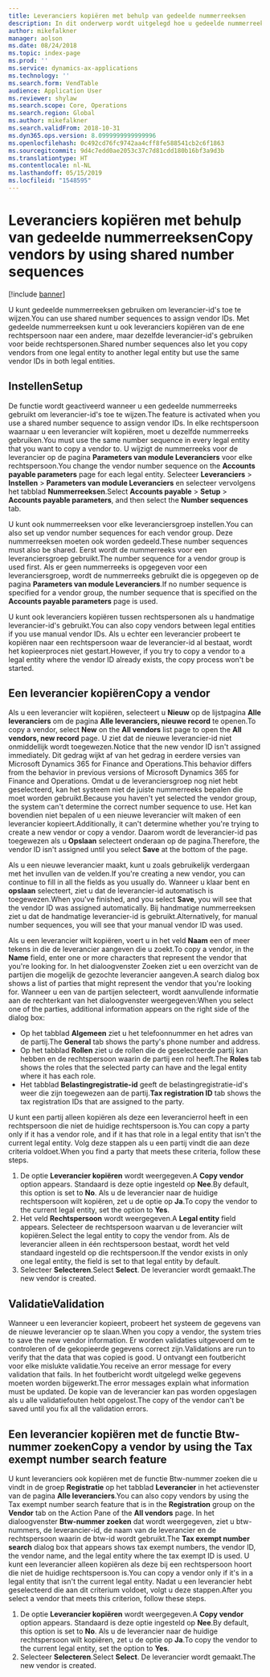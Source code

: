 ```yaml
---
title: Leveranciers kopiëren met behulp van gedeelde nummerreeksen
description: In dit onderwerp wordt uitgelegd hoe u gedeelde nummerreeksen kunt gebruiken om een leverancier te kopiëren naar een andere rechtspersoon, maar met behoud van dezelfde leverancier-id.
author: mikefalkner
manager: aolson
ms.date: 08/24/2018
ms.topic: index-page
ms.prod: ''
ms.service: dynamics-ax-applications
ms.technology: ''
ms.search.form: VendTable
audience: Application User
ms.reviewer: shylaw
ms.search.scope: Core, Operations
ms.search.region: Global
ms.author: mikefalkner
ms.search.validFrom: 2018-10-31
ms.dyn365.ops.version: 8.0999999999999996
ms.openlocfilehash: 0c492cd76fc9742aa4cff8fe588541cb2c6f1863
ms.sourcegitcommit: 9d4c7edd0ae2053c37c7d81cdd180b16bf3a9d3b
ms.translationtype: HT
ms.contentlocale: nl-NL
ms.lasthandoff: 05/15/2019
ms.locfileid: "1548595"
---
```

# <a name="copy-vendors-by-using-shared-number-sequences"></a><span data-ttu-id="2172a-103">Leveranciers kopiëren met behulp van gedeelde nummerreeksen</span><span class="sxs-lookup"><span data-stu-id="2172a-103">Copy vendors by using shared number sequences</span></span>

[!include [banner](../includes/banner.md)]

<span data-ttu-id="2172a-104">U kunt gedeelde nummerreeksen gebruiken om leverancier-id's toe te wijzen.</span><span class="sxs-lookup"><span data-stu-id="2172a-104">You can use shared number sequences to assign vendor IDs.</span></span> <span data-ttu-id="2172a-105">Met gedeelde nummerreeksen kunt u ook leveranciers kopiëren van de ene rechtspersoon naar een andere, maar dezelfde leverancier-id's gebruiken voor beide rechtspersonen.</span><span class="sxs-lookup"><span data-stu-id="2172a-105">Shared number sequences also let you copy vendors from one legal entity to another legal entity but use the same vendor IDs in both legal entities.</span></span>

## <a name="setup"></a><span data-ttu-id="2172a-106">Instellen</span><span class="sxs-lookup"><span data-stu-id="2172a-106">Setup</span></span>

<span data-ttu-id="2172a-107">De functie wordt geactiveerd wanneer u een gedeelde nummerreeks gebruikt om leverancier-id's toe te wijzen.</span><span class="sxs-lookup"><span data-stu-id="2172a-107">The feature is activated when you use a shared number sequence to assign vendor IDs.</span></span> <span data-ttu-id="2172a-108">In elke rechtspersoon waarnaar u een leverancier wilt kopiëren, moet u dezelfde nummerreeks gebruiken.</span><span class="sxs-lookup"><span data-stu-id="2172a-108">You must use the same number sequence in every legal entity that you want to copy a vendor to.</span></span> <span data-ttu-id="2172a-109">U wijzigt de nummerreeks voor de leverancier op de pagina **Parameters van module Leveranciers** voor elke rechtspersoon.</span><span class="sxs-lookup"><span data-stu-id="2172a-109">You change the vendor number sequence on the **Accounts payable parameters** page for each legal entity.</span></span> <span data-ttu-id="2172a-110">Selecteer **Leveranciers** \> **Instellen** \> **Parameters van module Leveranciers** en selecteer vervolgens het tabblad **Nummerreeksen**.</span><span class="sxs-lookup"><span data-stu-id="2172a-110">Select **Accounts payable** \> **Setup** \> **Accounts payable parameters**, and then select the **Number sequences** tab.</span></span>

<span data-ttu-id="2172a-111">U kunt ook nummerreeksen voor elke leveranciersgroep instellen.</span><span class="sxs-lookup"><span data-stu-id="2172a-111">You can also set up vendor number sequences for each vendor group.</span></span> <span data-ttu-id="2172a-112">Deze nummerreeksen moeten ook worden gedeeld.</span><span class="sxs-lookup"><span data-stu-id="2172a-112">These number sequences must also be shared.</span></span> <span data-ttu-id="2172a-113">Eerst wordt de nummerreeks voor een leveranciersgroep gebruikt.</span><span class="sxs-lookup"><span data-stu-id="2172a-113">The number sequence for a vendor group is used first.</span></span> <span data-ttu-id="2172a-114">Als er geen nummerreeks is opgegeven voor een leveranciersgroep, wordt de nummerreeks gebruikt die is opgegeven op de pagina **Parameters van module Leveranciers**.</span><span class="sxs-lookup"><span data-stu-id="2172a-114">If no number sequence is specified for a vendor group, the number sequence that is specified on the **Accounts payable parameters** page is used.</span></span>

<span data-ttu-id="2172a-115">U kunt ook leveranciers kopiëren tussen rechtspersonen als u handmatige leverancier-id's gebruikt.</span><span class="sxs-lookup"><span data-stu-id="2172a-115">You can also copy vendors between legal entities if you use manual vendor IDs.</span></span> <span data-ttu-id="2172a-116">Als u echter een leverancier probeert te kopiëren naar een rechtspersoon waar de leverancier-id al bestaat, wordt het kopieerproces niet gestart.</span><span class="sxs-lookup"><span data-stu-id="2172a-116">However, if you try to copy a vendor to a legal entity where the vendor ID already exists, the copy process won't be started.</span></span>

## <a name="copy-a-vendor"></a><span data-ttu-id="2172a-117">Een leverancier kopiëren</span><span class="sxs-lookup"><span data-stu-id="2172a-117">Copy a vendor</span></span>

<span data-ttu-id="2172a-118">Als u een leverancier wilt kopiëren, selecteert u **Nieuw** op de lijstpagina **Alle leveranciers** om de pagina **Alle leveranciers, nieuwe record** te openen.</span><span class="sxs-lookup"><span data-stu-id="2172a-118">To copy a vendor, select **New** on the **All vendors** list page to open the **All vendors, new record** page.</span></span> <span data-ttu-id="2172a-119">U ziet dat de nieuwe leverancier-id niet onmiddellijk wordt toegewezen.</span><span class="sxs-lookup"><span data-stu-id="2172a-119">Notice that the new vendor ID isn't assigned immediately.</span></span> <span data-ttu-id="2172a-120">Dit gedrag wijkt af van het gedrag in eerdere versies van Microsoft Dynamics 365 for Finance and Operations.</span><span class="sxs-lookup"><span data-stu-id="2172a-120">This behavior differs from the behavior in previous versions of Microsoft Dynamics 365 for Finance and Operations.</span></span> <span data-ttu-id="2172a-121">Omdat u de leveranciersgroep nog niet hebt geselecteerd, kan het systeem niet de juiste nummerreeks bepalen die moet worden gebruikt.</span><span class="sxs-lookup"><span data-stu-id="2172a-121">Because you haven't yet selected the vendor group, the system can't determine the correct number sequence to use.</span></span> <span data-ttu-id="2172a-122">Het kan bovendien niet bepalen of u een nieuwe leverancier wilt maken of een leverancier kopieert.</span><span class="sxs-lookup"><span data-stu-id="2172a-122">Additionally, it can't determine whether you're trying to create a new vendor or copy a vendor.</span></span> <span data-ttu-id="2172a-123">Daarom wordt de leverancier-id pas toegewezen als u **Opslaan** selecteert onderaan op de pagina.</span><span class="sxs-lookup"><span data-stu-id="2172a-123">Therefore, the vendor ID isn't assigned until you select **Save** at the bottom of the page.</span></span>

<span data-ttu-id="2172a-124">Als u een nieuwe leverancier maakt, kunt u zoals gebruikelijk verdergaan met het invullen van de velden.</span><span class="sxs-lookup"><span data-stu-id="2172a-124">If you're creating a new vendor, you can continue to fill in all the fields as you usually do.</span></span> <span data-ttu-id="2172a-125">Wanneer u klaar bent en **opslaan** selecteert, ziet u dat de leverancier-id automatisch is toegewezen.</span><span class="sxs-lookup"><span data-stu-id="2172a-125">When you've finished, and you select **Save**, you will see that the vendor ID was assigned automatically.</span></span> <span data-ttu-id="2172a-126">Bij handmatige nummerreeksen ziet u dat de handmatige leverancier-id is gebruikt.</span><span class="sxs-lookup"><span data-stu-id="2172a-126">Alternatively, for manual number sequences, you will see that your manual vendor ID was used.</span></span>

<span data-ttu-id="2172a-127">Als u een leverancier wilt kopiëren, voert u in het veld **Naam** een of meer tekens in die de leverancier aangeven die u zoekt.</span><span class="sxs-lookup"><span data-stu-id="2172a-127">To copy a vendor, in the **Name** field, enter one or more characters that represent the vendor that you're looking for.</span></span> <span data-ttu-id="2172a-128">In het dialoogvenster Zoeken ziet u een overzicht van de partijen die mogelijk de gezochte leverancier aangeven.</span><span class="sxs-lookup"><span data-stu-id="2172a-128">A search dialog box shows a list of parties that might represent the vendor that you're looking for.</span></span> <span data-ttu-id="2172a-129">Wanneer u een van de partijen selecteert, wordt aanvullende informatie aan de rechterkant van het dialoogvenster weergegeven:</span><span class="sxs-lookup"><span data-stu-id="2172a-129">When you select one of the parties, additional information appears on the right side of the dialog box:</span></span>

- <span data-ttu-id="2172a-130">Op het tabblad **Algemeen** ziet u het telefoonnummer en het adres van de partij.</span><span class="sxs-lookup"><span data-stu-id="2172a-130">The **General** tab shows the party's phone number and address.</span></span>
- <span data-ttu-id="2172a-131">Op het tabblad **Rollen** ziet u de rollen die de geselecteerde partij kan hebben en de rechtspersoon waarin de partij een rol heeft.</span><span class="sxs-lookup"><span data-stu-id="2172a-131">The **Roles** tab shows the roles that the selected party can have and the legal entity where it has each role.</span></span>
- <span data-ttu-id="2172a-132">Het tabblad **Belastingregistratie-id** geeft de belastingregistratie-id's weer die zijn toegewezen aan de partij.</span><span class="sxs-lookup"><span data-stu-id="2172a-132">**Tax registration ID** tab shows the tax registration IDs that are assigned to the party.</span></span>

<span data-ttu-id="2172a-133">U kunt een partij alleen kopiëren als deze een leverancierrol heeft in een rechtspersoon die niet de huidige rechtspersoon is.</span><span class="sxs-lookup"><span data-stu-id="2172a-133">You can copy a party only if it has a vendor role, and if it has that role in a legal entity that isn't the current legal entity.</span></span> <span data-ttu-id="2172a-134">Volg deze stappen als u een partij vindt die aan deze criteria voldoet.</span><span class="sxs-lookup"><span data-stu-id="2172a-134">When you find a party that meets these criteria, follow these steps.</span></span>

1. <span data-ttu-id="2172a-135">De optie **Leverancier kopiëren** wordt weergegeven.</span><span class="sxs-lookup"><span data-stu-id="2172a-135">A **Copy vendor** option appears.</span></span> <span data-ttu-id="2172a-136">Standaard is deze optie ingesteld op **Nee**.</span><span class="sxs-lookup"><span data-stu-id="2172a-136">By default, this option is set to **No**.</span></span> <span data-ttu-id="2172a-137">Als u de leverancier naar de huidige rechtspersoon wilt kopiëren, zet u de optie op **Ja**.</span><span class="sxs-lookup"><span data-stu-id="2172a-137">To copy the vendor to the current legal entity, set the option to **Yes**.</span></span> 
2. <span data-ttu-id="2172a-138">Het veld **Rechtspersoon** wordt weergegeven.</span><span class="sxs-lookup"><span data-stu-id="2172a-138">A **Legal entity** field appears.</span></span> <span data-ttu-id="2172a-139">Selecteer de rechtspersoon waarvan u de leverancier wilt kopiëren.</span><span class="sxs-lookup"><span data-stu-id="2172a-139">Select the legal entity to copy the vendor from.</span></span> <span data-ttu-id="2172a-140">Als de leverancier alleen in één rechtspersoon bestaat, wordt het veld standaard ingesteld op die rechtspersoon.</span><span class="sxs-lookup"><span data-stu-id="2172a-140">If the vendor exists in only one legal entity, the field is set to that legal entity by default.</span></span>
3. <span data-ttu-id="2172a-141">Selecteer **Selecteren**.</span><span class="sxs-lookup"><span data-stu-id="2172a-141">Select **Select**.</span></span> <span data-ttu-id="2172a-142">De leverancier wordt gemaakt.</span><span class="sxs-lookup"><span data-stu-id="2172a-142">The new vendor is created.</span></span>

## <a name="validation"></a><span data-ttu-id="2172a-143">Validatie</span><span class="sxs-lookup"><span data-stu-id="2172a-143">Validation</span></span>

<span data-ttu-id="2172a-144">Wanneer u een leverancier kopieert, probeert het systeem de gegevens van de nieuwe leverancier op te slaan.</span><span class="sxs-lookup"><span data-stu-id="2172a-144">When you copy a vendor, the system tries to save the new vendor information.</span></span> <span data-ttu-id="2172a-145">Er worden validaties uitgevoerd om te controleren of de gekopieerde gegevens correct zijn.</span><span class="sxs-lookup"><span data-stu-id="2172a-145">Validations are run to verify that the data that was copied is good.</span></span> <span data-ttu-id="2172a-146">U ontvangt een foutbericht voor elke mislukte validatie.</span><span class="sxs-lookup"><span data-stu-id="2172a-146">You receive an error message for every validation that fails.</span></span> <span data-ttu-id="2172a-147">In het foutbericht wordt uitgelegd welke gegevens moeten worden bijgewerkt.</span><span class="sxs-lookup"><span data-stu-id="2172a-147">The error messages explain what information must be updated.</span></span> <span data-ttu-id="2172a-148">De kopie van de leverancier kan pas worden opgeslagen als u alle validatiefouten hebt opgelost.</span><span class="sxs-lookup"><span data-stu-id="2172a-148">The copy of the vendor can't be saved until you fix all the validation errors.</span></span>

## <a name="copy-a-vendor-by-using-the-tax-exempt-number-search-feature"></a><span data-ttu-id="2172a-149">Een leverancier kopiëren met de functie Btw-nummer zoeken</span><span class="sxs-lookup"><span data-stu-id="2172a-149">Copy a vendor by using the Tax exempt number search feature</span></span>

<span data-ttu-id="2172a-150">U kunt leveranciers ook kopiëren met de functie Btw-nummer zoeken die u vindt in de groep **Registratie** op het tabblad **Leverancier** in het actievenster van de pagina **Alle leveranciers**.</span><span class="sxs-lookup"><span data-stu-id="2172a-150">You can also copy vendors by using the Tax exempt number search feature that is in the **Registration** group on the **Vendor** tab on the Action Pane of the **All vendors** page.</span></span> <span data-ttu-id="2172a-151">In het dialoogvenster **Btw-nummer zoeken** dat wordt weergegeven, ziet u btw-nummers, de leverancier-id, de naam van de leverancier en de rechtspersoon waarin de btw-id wordt gebruikt.</span><span class="sxs-lookup"><span data-stu-id="2172a-151">The **Tax exempt number search** dialog box that appears shows tax exempt numbers, the vendor ID, the vendor name, and the legal entity where the tax exempt ID is used.</span></span> <span data-ttu-id="2172a-152">U kunt een leverancier alleen kopiëren als deze bij een rechtspersoon hoort die niet de huidige rechtspersoon is.</span><span class="sxs-lookup"><span data-stu-id="2172a-152">You can copy a vendor only if it's in a legal entity that isn't the current legal entity.</span></span> <span data-ttu-id="2172a-153">Nadat u een leverancier hebt geselecteerd die aan dit criterium voldoet, volgt u deze stappen.</span><span class="sxs-lookup"><span data-stu-id="2172a-153">After you select a vendor that meets this criterion, follow these steps.</span></span>

1. <span data-ttu-id="2172a-154">De optie **Leverancier kopiëren** wordt weergegeven.</span><span class="sxs-lookup"><span data-stu-id="2172a-154">A **Copy vendor** option appears.</span></span> <span data-ttu-id="2172a-155">Standaard is deze optie ingesteld op **Nee**.</span><span class="sxs-lookup"><span data-stu-id="2172a-155">By default, this option is set to **No**.</span></span> <span data-ttu-id="2172a-156">Als u de leverancier naar de huidige rechtspersoon wilt kopiëren, zet u de optie op **Ja**.</span><span class="sxs-lookup"><span data-stu-id="2172a-156">To copy the vendor to the current legal entity, set the option to **Yes**.</span></span>
2. <span data-ttu-id="2172a-157">Selecteer **Selecteren**.</span><span class="sxs-lookup"><span data-stu-id="2172a-157">Select **Select**.</span></span> <span data-ttu-id="2172a-158">De leverancier wordt gemaakt.</span><span class="sxs-lookup"><span data-stu-id="2172a-158">The new vendor is created.</span></span>

